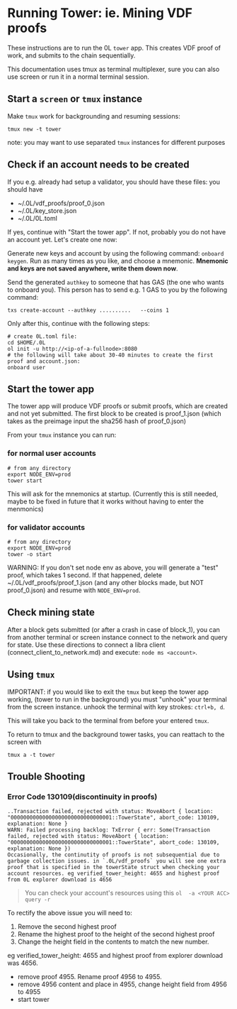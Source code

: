 # Running Tower: ie. Mining VDF proofs

These instructions are to run the 0L `tower` app. This creates VDF proof of work, and submits to the chain sequentially.

This documentation uses tmux as terminal multiplexer, sure you can also use screen or run it in a normal terminal session. 

## Start a `screen` or `tmux` instance

Make `tmux` work for backgrounding and resuming sessions:
```
tmux new -t tower
```
note: you may want to use separated `tmux` instances for different purposes

## Check if an account needs to be created

If you e.g. already had setup a validator, you should have these files:
you should have 
- ~/.0L/vdf_proofs/proof_0.json
- ~/.0L/key_store.json
- ~/.0L/0L.toml

If yes, continue with "Start the tower app".
If not, probably you do not have an account yet. Let's create one now:

Generate new keys and account by using the following command: `onboard keygen`. Run as many times as you like, and choose a mnemonic. 
**Mnemonic and keys are not saved anywhere, write them down now**. 

Send the generated `authkey` to someone that has GAS (the one who wants to onboard you). This person has to send e.g. 1 GAS to you by the following command:

```
txs create-account --authkey ..........   --coins 1 
```

Only after this, continue with the following steps:

```
# create 0L.toml file:
cd $HOME/.0L
ol init -u http://<ip-of-a-fullnode>:8080
# the following will take about 30-40 minutes to create the first proof and account.json:
onboard user
```


## Start the tower app
The tower app will produce VDF proofs or submit proofs, which are created and not yet submitted. The first block to be created is proof_1.json (which takes as the preimage input the sha256 hash of proof_0.json)

From your `tmux` instance you can run:

### for normal user accounts

```
# from any directory
export NODE_ENV=prod
tower start
```

This will ask for the mnemonics at startup. (Currently this is still needed, maybe to be fixed in future that it works without having to enter the menmonics)

### for validator accounts

```
# from any directory
export NODE_ENV=prod
tower -o start
```

WARNING: If you don't set node env as above, you will generate a "test" proof, which takes 1 second. If that happened, delete ~/.0L/vdf_proofs/proof_1.json (and any other blocks made, but NOT proof_0.json) and resume with `NODE_ENV=prod`.

## Check mining state

After a block gets submitted (or after a crash in case of block_1), you can from another terminal or screen instance connect to the network and query for state. Use these directions to connect a libra client (connect_client_to_network.md) and execute: `node ms <account>`. 

## Using `tmux`
IMPORTANT: if you would like to exit the `tmux` but keep the tower app working, (tower to run in the background) you must "unhook" your terminal from the screen instance.
unhook the terminal with key strokes:
`ctrl+b, d`.

This will take you back to the terminal from before your entered `tmux`.

To return to tmux and the background tower tasks, you can reattach to the screen with 
```
tmux a -t tower
```

## Trouble Shooting

### Error Code 130109(discontinuity in proofs)

```
..Transaction failed, rejected with status: MoveAbort { location: "00000000000000000000000000000001::TowerState", abort_code: 130109, explanation: None }
WARN: Failed processing backlog: TxError { err: Some(Transaction failed, rejected with status: MoveAbort { location: "00000000000000000000000000000001::TowerState", abort_code: 130109, explanation: None })
Occasionally, the continutity of proofs is not subsequential due to garbage collection issues. in `.0L/vdf_proofs` you will see one extra proof that is specified in the towerState struct when checking your account resources. eg verified_tower_height: 4655 and highest proof from 0L explorer download is 4656
```

> You can check your account's resources using this `ol  -a <YOUR ACC> query -r`

To rectify the above issue you will need to:

1. Remove the second highest proof
2. Rename the highest proof to the height of the second highest proof
3. Change the height field in the contents to match the new number.

eg verified_tower_height: 4655 and highest proof from explorer download was 4656.

- remove proof 4955. Rename proof 4956 to 4955.
- remove 4956 content and place in 4955, change height field from 4956 to 4955
- start tower
